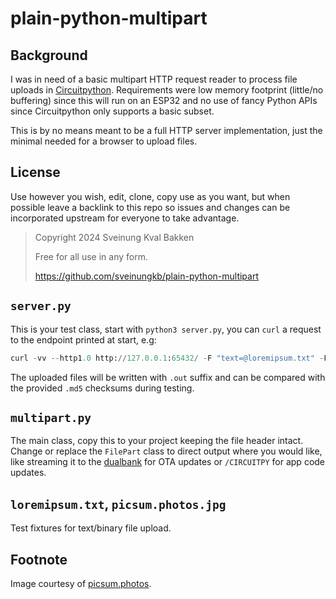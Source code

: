 # plain-python-multipart

## Background

I was in need of a basic multipart HTTP request reader to process file uploads in [Circuitpython](https://docs.circuitpython.org/).
Requirements were low memory footprint (little/no buffering) since this will run on an ESP32 and no use of fancy Python APIs since Circuitpython only supports a basic subset.

This is by no means meant to be a full HTTP server implementation, just the minimal needed for a browser to upload files.

## License
Use however you wish, edit, clone, copy use as you want, but when possible leave a backlink to this repo so issues and changes can be incorporated upstream for everyone to take advantage.
> Copyright 2024 Sveinung Kval Bakken
> 
> Free for all use in any form.
> 
> https://github.com/sveinungkb/plain-python-multipart


## `server.py`
This is your test class, start with `python3 server.py`, you can `curl` a request to the endpoint printed at start, e.g:

```python
curl -vv --http1.0 http://127.0.0.1:65432/ -F "text=@loremipsum.txt" -F "image=@picsum.photos.jpg"
```

The uploaded files will be written with `.out` suffix and can be compared with the provided `.md5` checksums during testing.

## `multipart.py`
The main class, copy this to your project keeping the file header intact.
Change or replace the `FilePart` class to direct output where you would like, like streaming it to the [dualbank](https://docs.circuitpython.org/en/latest/shared-bindings/dualbank/index.html#module-dualbank) for OTA updates or `/CIRCUITPY` for app code updates.

## `loremipsum.txt`, `picsum.photos.jpg`
Test fixtures for text/binary file upload.

## Footnote

Image courtesy of [picsum.photos](https://picsum.photos).